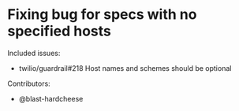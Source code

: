 Fixing bug for specs with no specified hosts
====

Included issues:
- twilio/guardrail#218 Host names and schemes should be optional

Contributors:
- @blast-hardcheese
